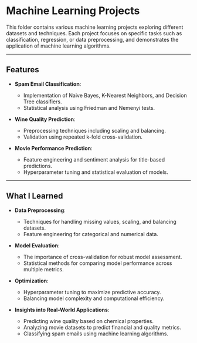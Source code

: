 # Machine Learning Projects

This folder contains various machine learning projects exploring different datasets and techniques. Each project focuses on specific tasks such as classification, regression, or data preprocessing, and demonstrates the application of machine learning algorithms.

---

## Features

- **Spam Email Classification**:
  - Implementation of Naive Bayes, K-Nearest Neighbors, and Decision Tree classifiers.
  - Statistical analysis using Friedman and Nemenyi tests.

- **Wine Quality Prediction**:
  - Preprocessing techniques including scaling and balancing.
  - Validation using repeated k-fold cross-validation.

- **Movie Performance Prediction**:
  - Feature engineering and sentiment analysis for title-based predictions.
  - Hyperparameter tuning and statistical evaluation of models.

---

## What I Learned

- **Data Preprocessing**:
  - Techniques for handling missing values, scaling, and balancing datasets.
  - Feature engineering for categorical and numerical data.

- **Model Evaluation**:
  - The importance of cross-validation for robust model assessment.
  - Statistical methods for comparing model performance across multiple metrics.

- **Optimization**:
  - Hyperparameter tuning to maximize predictive accuracy.
  - Balancing model complexity and computational efficiency.

- **Insights into Real-World Applications**:
  - Predicting wine quality based on chemical properties.
  - Analyzing movie datasets to predict financial and quality metrics.
  - Classifying spam emails using machine learning algorithms.
